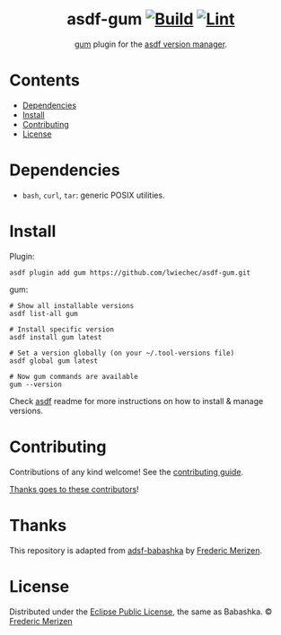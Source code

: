 <div align="center">

# asdf-gum [![Build](https://github.com/lwiechec/asdf-gum/workflows/Build/badge.svg)](https://github.com/lwiechec/asdf-gum/actions/workflows/build.yml) [![Lint](https://github.com/lwiechec/asdf-gum/workflows/Lint/badge.svg)](https://github.com/lwiechec/asdf-gum/actions/workflows/lint.yml)

[gum](https://github.com/charmbracelet/gum) plugin for the [asdf version manager](https://asdf-vm.com).

</div>

# Contents

- [Dependencies](#dependencies)
- [Install](#install)
- [Contributing](#contributing)
- [License](#license)

# Dependencies

- `bash`, `curl`, `tar`: generic POSIX utilities.

# Install

Plugin:

```shell
asdf plugin add gum https://github.com/lwiechec/asdf-gum.git
```

gum:

```shell
# Show all installable versions
asdf list-all gum

# Install specific version
asdf install gum latest

# Set a version globally (on your ~/.tool-versions file)
asdf global gum latest

# Now gum commands are available
gum --version
```

Check [asdf](https://github.com/asdf-vm/asdf) readme for more instructions on how to
install & manage versions.

# Contributing

Contributions of any kind welcome! See the [contributing guide](contributing.md).

[Thanks goes to these contributors](https://github.com/lwiechec/asdf-gum/graphs/contributors)!

# Thanks

This repository is adapted from [adsf-babashka](https://github.com/fredZen/asdf-babashka) by
[Frederic Merizen](https://github.com/fredZen).

# License

Distributed under the [Eclipse Public License](LICENSE), the same as Babashka.
© [Frederic Merizen](https://github.com/fredZen/)
